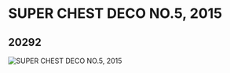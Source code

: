 # SUPER CHEST DECO NO.5, 2015
## 20292
![SUPER CHEST DECO NO.5, 2015](https://lc-www-live-s.legocdn.com/media/bricks/5/2/6104401.jpg)